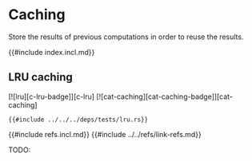 # Caching

Store the results of previous computations in order to reuse the results.

{{#include index.incl.md}}

## LRU caching

[![lru][c-lru-badge]][c-lru]  [![cat-caching][cat-caching-badge]][cat-caching]

```rust,editable,no_run
{{#include ../../../deps/tests/lru.rs}}
```

{{#include refs.incl.md}}
{{#include ../../refs/link-refs.md}}

<div class="hidden">
TODO:

</div>
